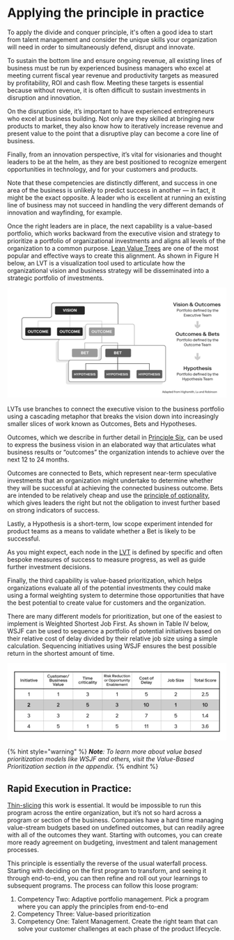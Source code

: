 # Applying the principle in practice

To apply the divide and conquer principle, it's often a good idea to start from talent management and consider the unique skills your organization will need in order to simultaneously defend, disrupt and innovate.

To sustain the bottom line and ensure ongoing revenue, all existing lines of business must be run by experienced business managers who excel at meeting current fiscal year revenue and productivity targets as measured by profitability, ROI and cash flow. Meeting these targets is essential because without revenue, it is often difficult to sustain investments in disruption and innovation.

On the disruption side, it’s important to have experienced entrepreneurs who excel at business building. Not only are they skilled at bringing new products to market, they also know how to iteratively increase revenue and present value to the point that a disruptive play can become a core line of business.

Finally, from an innovation perspective, it’s vital for visionaries and thought leaders to be at the helm, as they are best positioned to recognize emergent opportunities in technology, and for your customers and products.

Note that these competencies are distinctly different, and success in one area of the business is unlikely to predict success in another — in fact, it might be the exact opposite. A leader who is excellent at running an existing line of business may not succeed in handling the very different demands of innovation and wayfinding, for example.

Once the right leaders are in place, the next capability is a value-based portfolio, which works backward from the executive vision and strategy to prioritize a portfolio of organizational investments and aligns all levels of the organization to a common purpose. [Lean Value Trees](../../glossary.md) are one of the most popular and effective ways to create this alignment. As shown in Figure H below, an LVT is a visualization tool used to articulate how the organizational vision and business strategy will be disseminated into a strategic portfolio of investments.

![Figure H: Example of an LVT](../../.gitbook/assets/10%20%281%29%20%281%29.png)

LVTs use branches to connect the executive vision to the business portfolio using a cascading metaphor that breaks the vision down into increasingly smaller slices of work known as Outcomes, Bets and Hypotheses.

Outcomes, which we describe in further detail in [Principle Six](../principle-six-measure-what-matters/), can be used to express the business vision in an elaborated way that articulates what business results or “outcomes” the organization intends to achieve over the next 12 to 24 months.

Outcomes are connected to Bets, which represent near-term speculative investments that an organization might undertake to determine whether they will be successful at achieving the connected business outcome. Bets are intended to be relatively cheap and use the [principle of optionality](../../glossary.md), which gives leaders the right but not the obligation to invest further based on strong indicators of success.

Lastly, a Hypothesis is a short-term, low scope experiment intended for product teams as a means to validate whether a Bet is likely to be successful.

As you might expect, each node in the [LVT](../../glossary.md) is defined by specific and often bespoke measures of success to measure progress, as well as guide further investment decisions.

Finally, the third capability is value-based prioritization, which helps organizations evaluate all of the potential investments they could make using a formal weighting system to determine those opportunities that have the best potential to create value for customers and the organization.

There are many different models for prioritization, but one of the easiest to implement is Weighted Shortest Job First. As shown in Table IV below, WSJF can be used to sequence a portfolio of potential initiatives based on their relative cost of delay divided by their relative job size using a simple calculation. Sequencing initiatives using WSJF ensures the best possible return in the shortest amount of time.

![Table IV: Example of Weighted Shortest Job First](../../.gitbook/assets/1%20%282%29%20%282%29.png)

{% hint style="warning" %}
_**Note**: To learn more about value based prioritization models like WSJF and others, visit the Value-Based Prioritization section in the appendix._
{% endhint %}

## Rapid Execution in Practice:

[Thin-slicing](../../glossary.md) this work is essential. It would be impossible to run this program across the entire organization, but it’s not so hard across a program or section of the business. Companies have a hard time managing value-stream budgets based on undefined outcomes, but can readily agree with all of the outcomes they want. Starting with outcomes, you can create more ready agreement on budgeting, investment and talent management processes.

This principle is essentially the reverse of the usual waterfall process. Starting with deciding on the first program to transform, and seeing it through end-to-end, you can then refine and roll out your learnings to subsequent programs. The process can follow this loose program:

1. Competency Two: Adaptive portfolio management. Pick a program where you can apply the principles from end-to-end
2. Competency Three: Value-based prioritization
3. Competency One: Talent Management. Create the right team that can solve your customer challenges at each phase of the product lifecycle.

